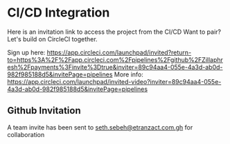 # CI/CD Integration
Here is an invitation link to access the project from the CI/CD
Want to pair? Let's build on CircleCI together.

Sign up here: https://app.circleci.com/launchpad/invited?return-to=https%3A%2F%2Fapp.circleci.com%2Fpipelines%2Fgithub%2FZillaphresh%2Fpayments%3Finvite%3Dtrue&inviter=89c94aa4-055e-4a3d-ab0d-982f985188d5&invitePage=pipelines
More info: https://app.circleci.com/launchpad/invited-video?inviter=89c94aa4-055e-4a3d-ab0d-982f985188d5&invitePage=pipelines

## Github Invitation
A team invite has been sent to  seth.sebeh@etranzact.com.gh for collaboration

